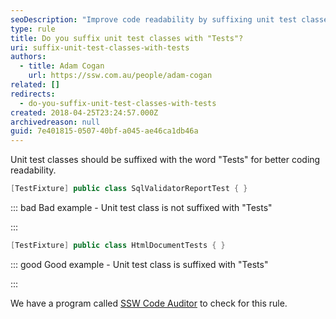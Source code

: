 ```yaml
---
seoDescription: "Improve code readability by suffixing unit test classes with "Tests"."
type: rule
title: Do you suffix unit test classes with "Tests"?
uri: suffix-unit-test-classes-with-tests
authors:
  - title: Adam Cogan
    url: https://ssw.com.au/people/adam-cogan
related: []
redirects:
  - do-you-suffix-unit-test-classes-with-tests
created: 2018-04-25T23:24:57.000Z
archivedreason: null
guid: 7e401815-0507-40bf-a045-ae46ca1db46a
---
```

Unit test classes should be suffixed with the word "Tests" for better coding readability.

<!--endintro-->

```csharp
[TestFixture] public class SqlValidatorReportTest { }
```

::: bad
Bad example - Unit test class is not suffixed with "Tests"

:::

```csharp
[TestFixture] public class HtmlDocumentTests { }
```

::: good
Good example - Unit test class is suffixed with "Tests"

:::

We have a program called [SSW Code Auditor](https://www.ssw.com.au/ssw/CodeAuditor/) to check for this rule.
